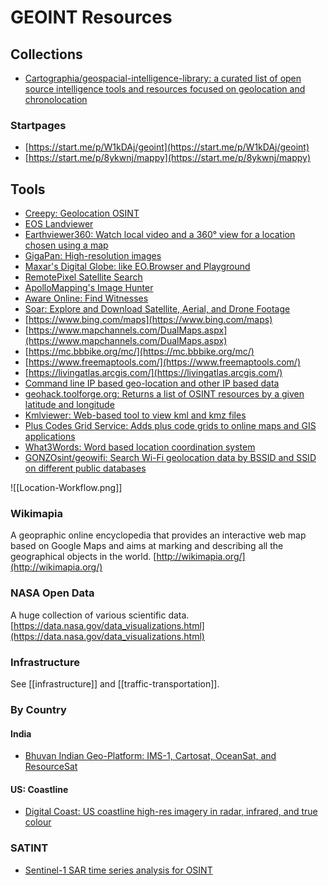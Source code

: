 # GEOINT Resources
## Collections
* [Cartographia/geospacial-intelligence-library: a curated list of open source intelligence tools and resources focused on geolocation and chronolocation](https://github.com/cartographia/geospatial-intelligence-library)

### Startpages
* [https://start.me/p/W1kDAj/geoint](https://start.me/p/W1kDAj/geoint)
* [https://start.me/p/8ykwnj/mappy](https://start.me/p/8ykwnj/mappy)

## Tools
* [Creepy: Geolocation OSINT](https://www.geocreepy.com/)
* [EOS Landviewer](https://eos.com/landviewer/)
* [Earthviewer360: Watch local video and a 360° view for a location chosen using a map](https://earthviewer360.com/)
* [GigaPan: High-resolution images](http://www.gigapan.com/)
* [Maxar's Digital Globe: like EO.Browser and Playground](https://t.co/1Z6MbkoH38?amp=1)
* [RemotePixel Satellite Search](https://search.remotepixel.ca/)
* [ApolloMapping's Image Hunter](https://imagehunter.apollomapping.com/)
* [Aware Online: Find Witnesses](https://www.aware-online.com/finding-witnesses-via-strava/)
* [Soar: Explore and Download Satellite, Aerial, and Drone Footage](https://soar.earth/)
* [https://www.bing.com/maps](https://www.bing.com/maps)
* [https://www.mapchannels.com/DualMaps.aspx](https://www.mapchannels.com/DualMaps.aspx)
* [https://mc.bbbike.org/mc/](https://mc.bbbike.org/mc/)
* [https://www.freemaptools.com/](https://www.freemaptools.com/)
* [https://livingatlas.arcgis.com/](https://livingatlas.arcgis.com/)
* [Command line IP based geo-location and other IP based data](https://github.com/ipinfo/cli)
* [geohack.toolforge.org: Returns a list of OSINT resources by a given latitude and longitude](https://geohack.toolforge.org/)
* [Kmlviewer: Web-based tool to view kml and kmz files](https://kmlviewer.nsspot.net/)
* [Plus Codes Grid Service: Adds plus code grids to online maps and GIS applications](https://grid.plus.codes/)
* [What3Words: Word based location coordination system](https://what3words.com/)
* [GONZOsint/geowifi: Search Wi-Fi geolocation data by BSSID and SSID on different public databases](https://github.com/GONZOsint/geowifi)

![[Location-Workflow.png]]

### Wikimapia
A geopraphic online encyclopedia that provides an interactive web map based on Google Maps and aims at marking and describing all the geographical objects in the world. [http://wikimapia.org/](http://wikimapia.org/)

### NASA Open Data
A huge collection of various scientific data.
[https://data.nasa.gov/data_visualizations.html](https://data.nasa.gov/data_visualizations.html)

### Infrastructure
See [[infrastructure]] and [[traffic-transportation]].

### By Country
#### India
* [Bhuvan Indian Geo-Platform: IMS-1, Cartosat, OceanSat, and ResourceSat](https://bhuvan-app1.nrsc.gov.in/bhuvan2d/bhuvan/bhuvan2d.php)

#### US: Coastline
* [Digital Coast: US coastline high-res imagery in radar, infrared, and true colour](https://coast.noaa.gov/dataviewer/#/landcover/search/)

### SATINT
* [Sentinel-1 SAR time series analysis for OSINT](https://share.streamlit.io/mjcruickshank/sarveillance/streamlit-webapp/webapp.py)